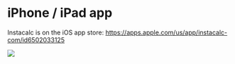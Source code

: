 # iPhone / iPad app

Instacalc is on the iOS app store: https://apps.apple.com/us/app/instacalc-com/id6502033125

<a href="https://apps.apple.com/us/app/instacalc-com/id6502033125"><img src="https://instacalc.com/img/ios/ic01.jpg" style="max-height: 400px"/></a>

